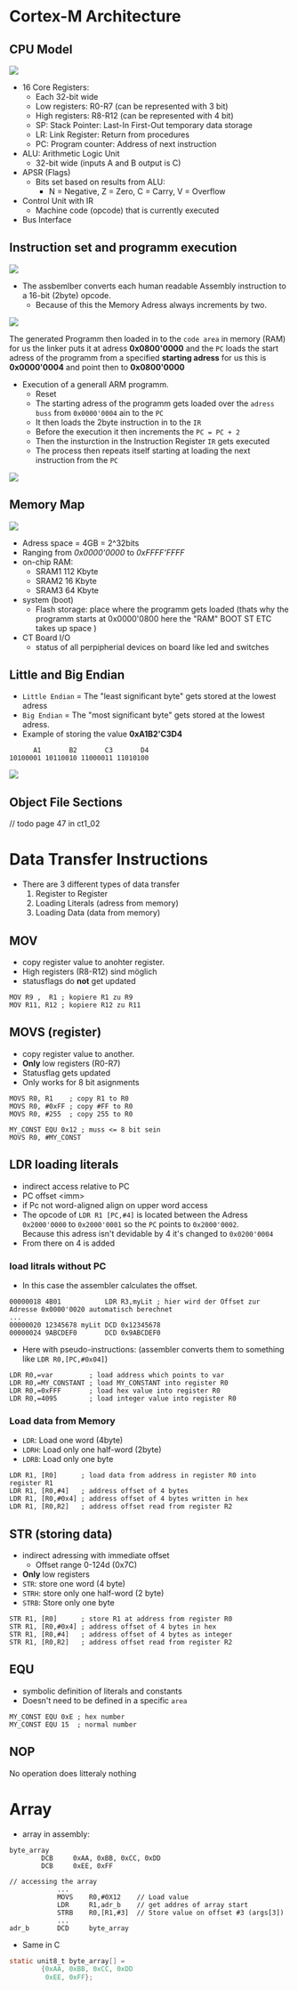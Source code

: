 # Cortex-M Architecture

## CPU Model

<img src="resources/cpu_model.PNG">

* 16 Core Registers:
  * Each 32-bit wide
  * Low registers: R0-R7 (can be represented with 3 bit)
  * High registers: R8-R12 (can be represented with 4 bit)
  * SP: Stack Pointer: Last-In First-Out temporary data storage
  * LR: Link Register: Return from procedures
  * PC: Program counter: Address of next instruction
* ALU: Arithmetic Logic Unit
  * 32-bit wide (inputs A and B output is C)
* APSR (Flags)
  * Bits set based on results from ALU:
    * N = Negative, Z = Zero, C = Carry, V = Overflow
* Control Unit with IR
  * Machine code (opcode) that is currently executed
* Bus Interface

## Instruction set and programm execution
<img src="resources/instructin_set_label.png">

* The assbemlber converts each human readable Assembly instruction to a 16-bit (2byte) opcode.
  * Because of this the Memory Adress always increments by two. 

<img src="resources/instruction_set.png">

The generated Programm then loaded in to the `code area` in memory (RAM) for us the linker puts it at adress **0x0800'0000** and the `PC` loads the start adress of the programm from a specified **starting adress** for us this is **0x0000'0004** and point then to **0x0800'0000**

* Execution of a generall ARM programm.
    * Reset
    * The starting adress of the programm gets loaded over the `adress buss` from `0x0000'0004` ain to the `PC` 
    * It then loads the 2byte instruction in to the `IR` 
    * Before the execution it then increments the `PC = PC + 2`
    * Then the insturction in the Instruction Register `IR` gets executed
    * The process then repeats itself starting at loading the next instruction from the `PC`

<img src="resources/programm_execution.png">

## Memory Map
<img src="resources/memory_map.png">

* Adress space = 4GB = 2^32bits
* Ranging from *0x0000'0000* to *0xFFFF'FFFF*
* on-chip RAM:
  * SRAM1 112 Kbyte
  * SRAM2 16 Kbyte
  * SRAM3 64 Kbyte 
* system (boot)
  * Flash storage: place where the programm gets loaded (thats why the programm starts at 0x0000'0800 here the "RAM" BOOT ST ETC takes up space )
* CT Board I/O
  * status of all perpipherial devices on board like led and switches 

## Little and Big Endian
* `Little Endian` = The "least significant byte" gets stored at the lowest adress
* `Big Endian` = The "most significant byte" gets stored at the lowest adress. 
* Example of storing the value **0xA1B2'C3D4**
```
      A1       B2       C3       D4
10100001 10110010 11000011 11010100
```
<img src="resources/little_and_big_endian.png">

## Object File Sections
// todo page 47 in ct1_02


# Data Transfer Instructions
* There are 3 different types of data transfer
    1. Register to Register 
    2. Loading Literals (adress from memory)
    3. Loading Data (data from memory)

## MOV
* copy register value to anohter register. 
* High registers (R8-R12) sind möglich
* statusflags do **not** get updated
```
MOV R9 ,  R1 ; kopiere R1 zu R9
MOV R11, R12 ; kopiere R12 zu R11
```
## MOVS (register)
* copy register value to another.
* **Only** low registers (R0-R7)
* Statusflag gets updated
* Only works for 8 bit asignments
```
MOVS R0, R1    ; copy R1 to R0
MOVS R0, #0xFF ; copy #FF to R0
MOVS R0, #255  ; copy 255 to R0

MY_CONST EQU 0x12 ; muss <= 8 bit sein
MOVS R0, #MY_CONST 
```
## LDR loading literals
* indirect access relative to PC
* PC offset \<imm>
* if Pc not word-aligned align on upper word access
* The opcode of `LDR R1 [PC,#4]` is located between the Adress `0x2000'0000`
to `0x2000'0001` so the `PC` points to `0x2000'0002`.\
Because this adress isn't devidable by 4 it's changed to `0x0200'0004`
* From there on 4 is added 

### load litrals without PC
* In this case the assembler calculates the offset. 
```
00000018 4B01           LDR R3,myLit ; hier wird der Offset zur Adresse 0x0000'0020 automatisch berechnet
...
00000020 12345678 myLit DCD 0x12345678
00000024 9ABCDEF0       DCD 0x9ABCDEF0
```
* Here with pseudo-instructions:  (assembler converts them to something like `LDR R0,[PC,#0x04]`)
```
LDR R0,=var         ; load address which points to var
LDR R0,=MY_CONSTANT ; load MY_CONSTANT into register R0
LDR R0,=0xFFF       ; load hex value into register R0
LDR R0,=4095        ; load integer value into register R0
```
### Load data from Memory
* `LDR`: Load one word (4byte)
* `LDRH`: Load only one half-word (2byte)
* `LDRB`: Load only one byte
```
LDR R1, [R0]      ; load data from address in register R0 into register R1
LDR R1, [R0,#4]   ; address offset of 4 bytes
LDR R1, [R0,#0x4] ; address offset of 4 bytes written in hex
LDR R1, [R0,R2]   ; address offset read from register R2
```

## STR (storing data)
* indirect adressing with immediate offset
  * Offset range 0-124d (0x7C)
* **Only** low registers
* `STR`: store one word (4 byte)
* `STRH`: store only one half-word (2 byte) 
* `STRB`: Store only one byte 

```
STR R1, [R0]      ; store R1 at address from register R0
STR R1, [R0,#0x4] ; address offset of 4 bytes in hex
STR R1, [R0,#4]   ; address offset of 4 bytes as integer
STR R1, [R0,R2]   ; address offset read from register R2
```

## EQU
* symbolic definition of literals and constants
* Doesn't need to be defined in a specific `area`
```
MY_CONST EQU 0xE ; hex number
MY_CONST EQU 15  ; normal number
``` 

## NOP
No operation does litteraly nothing

# Array
* array in assembly: 
```
byte_array
        DCB     0xAA, 0xBB, 0xCC, 0xDD
        DCB     0xEE, 0xFF

// accessing the array
            ...
            MOVS    R0,#0X12    // Load value
            LDR     R1,adr_b    // get addres of array start
            STRB    R0,[R1,#3]  // Store value on offset #3 (args[3])
            ...
adr_b       DCD     byte_array
```
* Same in C
```C
static unit8_t byte_array[] = 
        {0xAA, 0xBB, 0xCC, 0xDD
         0xEE, 0xFF};
```

























































